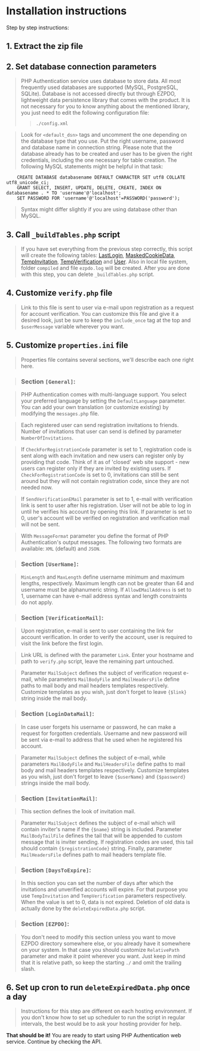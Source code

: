 # Installation instructions #

Step by step instructions:

## 1. Extract the zip file ##
## 2. Set database connection parameters ##

> PHP Authentication service uses database to store data. All most frequently used databases are supported (MySQL, PostgreSQL, SQLite). Database is not accessed directly but through EZPDO, lightweight data persistence library that comes with the product. It is not necessary for you to know anything about the mentioned library, you just need to edit the following configuration file:
> > `./config.xml`

> Look for `<default_dsn>` tags and uncomment the one depending on the database type that you use. Put the right username, password and database name in connection string. Please note that the database already has to be created and user has to be given the right credentials, including the one necessary for table creation. The following MySQL statements might be helpful in that task:
```
    CREATE DATABASE databasename DEFAULT CHARACTER SET utf8 COLLATE utf8_unicode_ci;
    GRANT SELECT, INSERT, UPDATE, DELETE, CREATE, INDEX ON databasename . * TO 'username'@'localhost';
    SET PASSWORD FOR 'username'@'localhost'=PASSWORD('password');
```
> Syntax might differ slightly if you are using database other than MySQL.

## 3. Call `_buildTables.php` script ##

> If you have set everything from the previous step correctly, this script will create the following tables: [LastLogin](DBTables#LastLogin.md), [MaskedCookieData](DBTables#MaskedCookieData.md), [TempInvitation](DBTables#TempInvitation.md), [TempVerification](DBTables#TempVerification.md) and [User](DBTables#User.md). Also in local file system, folder `compiled` and file `ezpdo.log` will be created. After you are done with this step, you can delete `_buildTables.php` script.

## 4. Customize `verify.php` file ##

> Link to this file is sent to user via e-mail upon registration as a request for account verification. You can customize this file and give it a desired look, just be sure to keep the `include_once` tag at the top and `$userMessage` variable wherever you want.

## 5. Customize `properties.ini` file ##

> Properties file contains several sections, we'll describe each one right here.

> ### Section `[General]`: ###

> PHP Authentication comes with multi-language support. You select your preferred language by setting the `DefaultLanguage` parameter. You can add your own translation (or customize existing) by modifying the `messages.php` file.

> Each registered user can send registration invitations to friends. Number of invitations that user can send is defined by parameter `NumberOfInvitations`.

> If `CheckForRegistrationCode` parameter is set to 1, registration code is sent along with each invitation and new users can register only by providing that code. Think of it as of 'closed' web site support - new users can register only if they are invited by existing users. If `CheckForRegistrationCode` is set to 0, invitations can still be sent around but they will not contain registration code, since they are not needed now.

> If `SendVerificationEMail` parameter is set to 1, e-mail with verification link is sent to user after his registration. User will not be able to log in until he verifies his account by opening this link. If parameter is set to 0, user's account will be verified on registration and verification mail will not be sent.

> With `MessageFormat` parameter you define the format of PHP Authentication's output messages. The following two formats are available: `XML` (default) and `JSON`.

> ### Section `[UserName]`: ###

> `MinLength` and `MaxLength` define username minimum and maximum lengths, respectively. Maximum length can not be greater than 64 and username must be alphanumeric string. If `AllowEMailAddress` is set to 1, username can have e-mail address syntax and length constraints do not apply.

> ### Section `[VerificationMail]`: ###

> Upon registration, e-mail is sent to user containing the link for account verification. In order to verify the account, user is required to visit the link before the first login.

> Link URL is defined with the parameter `Link`. Enter your hostname and path to `verify.php` script, leave the remaining part untouched.

> Parameter `MailSubject` defines the subject of verification request e-mail, while parameters `MailBodyFile` and `MailHeadersFile` define paths to mail body and mail headers templates respectively. Customize templates as you wish, just don't forget to leave `{$link}` string inside the mail body.

> ### Section `[LoginDataMail]`: ###

> In case user forgets his username or password, he can make a request for forgotten credentials. Username and new password will be sent via e-mail to address that he used when he registered his account.

> Parameter `MailSubject` defines the subject of e-mail, while parameters `MailBodyFile` and `MailHeadersFile` define paths to mail body and mail headers templates respectively. Customize templates as you wish, just don't forget to leave `{$userName}` and `{$password}` strings inside the mail body.

> ### Section `[InvitationMail]`: ###

> This section defines the look of invitation mail.

> Parameter `MailSubject` defines the subject of e-mail which will contain inviter's name if the `{$name}` string is included. Parameter `MailBodyTailFile` defines the tail that will be appended to custom message that is inviter sending. If registration codes are used, this tail should contain `{$registrationCode}` string. Finally, parameter `MailHeadersFile` defines path to mail headers template file.

> ### Section `[DaysToExpire]`: ###

> In this section you can set the number of days after which the invitations and unverified accounts will expire. For that purpose you use `TempInvitation` and `TempVerification` parameters respectively. When the value is set to 0, data is not expired. Deletion of old data is actually done by the `deleteExpiredData.php` script.

> ### Section `[EZPDO]`: ###

> You don't need to modify this section unless you want to move EZPDO directory somewhere else, or you already have it somewhere on your system. In that case you should customize `RelativePath` parameter and make it point wherever you want. Just keep in mind that it is relative path, so keep the starting `./` and omit the trailing slash.

## 6. Set up cron to run `deleteExpiredData.php` once a day ##

> Instructions for this step are different on each hosting environment. If you don't know how to set up scheduler to run the script in regular intervals, the best would be to ask your hosting provider for help.

**That should be it!** You are ready to start using PHP Authentication web service. Continue by checking the API.